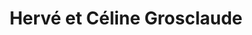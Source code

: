 ---
title: "Hervé et Céline Grosclaude"
url: /bavans/herve-et-celine-grosclaude/
shop: boulangerie
---